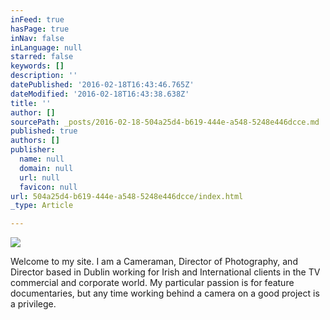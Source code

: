 ```yaml
---
inFeed: true
hasPage: true
inNav: false
inLanguage: null
starred: false
keywords: []
description: ''
datePublished: '2016-02-18T16:43:46.765Z'
dateModified: '2016-02-18T16:43:38.638Z'
title: ''
author: []
sourcePath: _posts/2016-02-18-504a25d4-b619-444e-a548-5248e446dcce.md
published: true
authors: []
publisher:
  name: null
  domain: null
  url: null
  favicon: null
url: 504a25d4-b619-444e-a548-5248e446dcce/index.html
_type: Article

---
```

![](https://the-grid-user-content.s3-us-west-2.amazonaws.com/868d71ff-e757-43dd-bcff-47cfb56700da.JPG)

Welcome to my site. I am a Cameraman, Director of Photography, and Director based in Dublin working for Irish and International clients in the TV commercial and corporate world. My particular passion is for feature documentaries, but any time working behind a camera on a good project is a privilege.